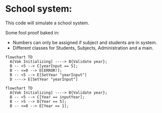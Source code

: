 # School system:

This code will simulate a school system.

Some fool proof baked in:
* Numbers can only be assigned if subject and students are in system.
* Different classes for Students, Subjects, Administration and a main.

```mermaid
flowchart TD
  A[Vak Initializing] ----> B{Validate year};
  B -- >5 --> C[yearInput == 5];
  B -- <=0 --> D[ERROR!];
  B -- <5 --> E[SetYear "yearInput"]
  D ----> E[SetYear "yearInput"]
```

```mermaid
flowchart TD
  A[Vak Initializing] ----> B{Validate year};
  B -- <5 --> C[Year == inputYear];
  B -- >5 --> D[Year == 5];
  B -- <=0 --> E[Year == 1];
```
